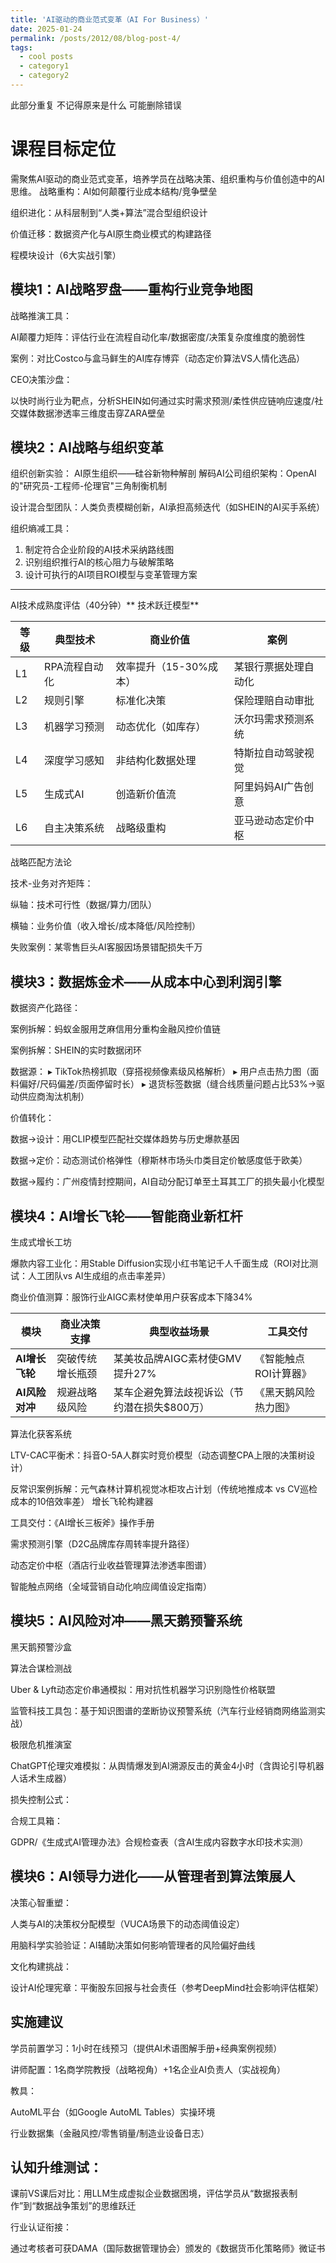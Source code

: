 ```yaml
---
title: 'AI驱动的商业范式变革（AI For Business）'
date: 2025-01-24
permalink: /posts/2012/08/blog-post-4/
tags:
  - cool posts
  - category1
  - category2
---
```

此部分重复 不记得原来是什么 可能删除错误



课程目标定位
======
需聚焦AI驱动的商业范式变革，培养学员在战略决策、组织重构与价值创造中的AI思维。
战略重构：AI如何颠覆行业成本结构/竞争壁垒

组织进化：从科层制到“人类+算法”混合型组织设计

价值迁移：数据资产化与AI原生商业模式的构建路径

程模块设计（6大实战引擎）


模块1：AI战略罗盘——重构行业竞争地图
------
战略推演工具：

AI颠覆力矩阵：评估行业在流程自动化率/数据密度/决策复杂度维度的脆弱性

案例：对比Costco与盒马鲜生的AI库存博弈（动态定价算法VS人情化选品）

CEO决策沙盘：

以快时尚行业为靶点，分析SHEIN如何通过实时需求预测/柔性供应链响应速度/社交媒体数据渗透率三维度击穿ZARA壁垒


模块2：AI战略与组织变革
------
组织创新实验：
AI原生组织——硅谷新物种解剖
解码AI公司组织架构：OpenAI的"研究员-工程师-伦理官"三角制衡机制

设计混合型团队：人类负责模糊创新，AI承担高频迭代（如SHEIN的AI买手系统）

组织熵减工具：
1. 制定符合企业阶段的AI技术采纳路线图  
2. 识别组织推行AI的核心阻力与破解策略  
3. 设计可执行的AI项目ROI模型与变革管理方案  

---
AI技术成熟度评估（40分钟）**
技术跃迁模型**  

| 等级 | 典型技术         | 商业价值               | 案例                  |
|------|------------------|------------------------|-----------------------|
| L1   | RPA流程自动化    | 效率提升（15-30%成本） | 某银行票据处理自动化  |
| L2   | 规则引擎         | 标准化决策             | 保险理赔自动审批      |
| L3   | 机器学习预测     | 动态优化（如库存）     | 沃尔玛需求预测系统    |
| L4   | 深度学习感知     | 非结构化数据处理       | 特斯拉自动驾驶视觉    |
| L5   | 生成式AI         | 创造新价值流           | 阿里妈妈AI广告创意    |
| L6   | 自主决策系统     | 战略级重构             | 亚马逊动态定价中枢    |

战略匹配方法论

技术-业务对齐矩阵：

纵轴：技术可行性（数据/算力/团队）

横轴：业务价值（收入增长/成本降低/风险控制）

失败案例：某零售巨头AI客服因场景错配损失千万


模块3：数据炼金术——从成本中心到利润引擎
------
数据资产化路径：

案例拆解：蚂蚁金服用芝麻信用分重构金融风控价值链

案例拆解：SHEIN的实时数据闭环

数据源：
▸ TikTok热榜抓取（穿搭视频像素级风格解析）
▸ 用户点击热力图（面料偏好/尺码偏差/页面停留时长）
▸ 退货标签数据（缝合线质量问题占比53%→驱动供应商淘汰机制）

价值转化：

数据→设计：用CLIP模型匹配社交媒体趋势与历史爆款基因

数据→定价：动态测试价格弹性（穆斯林市场头巾类目定价敏感度低于欧美）

数据→履约：广州疫情封控期间，AI自动分配订单至土耳其工厂的损失最小化模型


模块4：AI增长飞轮——智能商业新杠杆
------
生成式增长工坊

爆款内容工业化：用Stable Diffusion实现小红书笔记千人千面生成（ROI对比测试：人工团队vs AI生成组的点击率差异）

商业价值测算：服饰行业AIGC素材使单用户获客成本下降34%

| 模块           | 商业决策支撑               | 典型收益场景                          | 工具交付                  |
|----------------|--------------------------|-------------------------------------|-------------------------|
| **AI增长飞轮** | 突破传统增长瓶颈           | 某美妆品牌AIGC素材使GMV提升27%        | 《智能触点ROI计算器》      |
| **AI风险对冲** | 规避战略级风险             | 某车企避免算法歧视诉讼（节约潜在损失$800万） | 《黑天鹅风险热力图》        |

算法化获客系统

LTV-CAC平衡术：抖音O-5A人群实时竞价模型（动态调整CPA上限的决策树设计）

反常识案例拆解：元气森林计算机视觉冰柜攻占计划（传统地推成本 vs CV巡检成本的10倍效率差）
增长飞轮构建器

工具交付：《AI增长三板斧》操作手册

需求预测引擎（D2C品牌库存周转率提升路径）

动态定价中枢（酒店行业收益管理算法渗透率图谱）

智能触点网络（全域营销自动化响应阈值设定指南）

模块5：AI风险对冲——黑天鹅预警系统
------
黑天鹅预警沙盒

算法合谋检测战

Uber & Lyft动态定价串通模拟：用对抗性机器学习识别隐性价格联盟

监管科技工具包：基于知识图谱的垄断协议预警系统（汽车行业经销商网络监测实战）

极限危机推演室

ChatGPT伦理灾难模拟：从舆情爆发到AI溯源反击的黄金4小时（含舆论引导机器人话术生成器）

损失控制公式：

合规工具箱：

GDPR/《生成式AI管理办法》合规检查表（含AI生成内容数字水印技术实测）

模块6：AI领导力进化——从管理者到算法策展人
------
决策心智重塑：

人类与AI的决策权分配模型（VUCA场景下的动态阈值设定）

用脑科学实验验证：AI辅助决策如何影响管理者的风险偏好曲线

文化构建挑战：

设计AI伦理宪章：平衡股东回报与社会责任（参考DeepMind社会影响评估框架）


实施建议
------
学员前置学习：1小时在线预习（提供AI术语图解手册+经典案例视频）

讲师配置：1名商学院教授（战略视角）+1名企业AI负责人（实战视角）

教具：

AutoML平台（如Google AutoML Tables）实操环境

行业数据集（金融风控/零售销量/制造业设备日志）


认知升维测试：
------
课前VS课后对比：用LLM生成虚拟企业数据困境，评估学员从“数据报表制作”到“数据战争策划”的思维跃迁

行业认证衔接：

通过考核者可获DAMA（国际数据管理协会）颁发的《数据货币化策略师》微证书